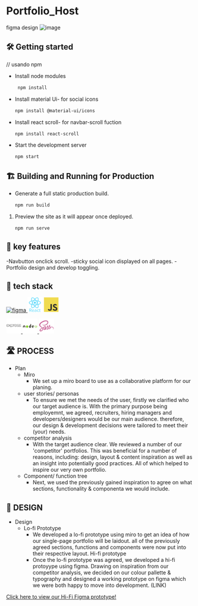 # Portfolio_Host


figma design
![image](https://user-images.githubusercontent.com/90926637/179315920-a64042b6-4664-42fd-bfdf-6d445f91b7d6.png)



## :hammer_and_wrench: Getting started
    
  // usando npm  
  
- Install node modules


  ```sh
   npm install
   ```
   
   
   
- Install material Ui- for social icons


  ```sh
  npm install @material-ui/icons 
   ``` 



- Install react scroll-  for navbar-scroll fuction 

   ```sh
   npm install react-scroll
   ```




- Start the development server

   ```sh
   npm start
   ```

## :building_construction: Building and Running for Production

- Generate a full static production build.

   ```sh
   npm run build
   ```

1. Preview the site as it will appear once deployed.

   ```sh
   npm run serve
   ```

## :dart: key features
  -Navbutton onclick scroll.
  -sticky social icon displayed on all pages.
  -Portfolio design and develop toggling.
    
    
## :test_tube: tech stack

<a href="https://www.figma.com/" target="_blank" rel="noreferrer"> <img src="https://www.vectorlogo.zone/logos/figma/figma-icon.svg" alt="figma" width="40" height="40"/> </a> <a href="https://reactjs.org/" target="_blank" rel="noreferrer"> <img src="https://raw.githubusercontent.com/devicons/devicon/master/icons/react/react-original-wordmark.svg" alt="react" width="40" height="40"/></a> <a href="https://developer.mozilla.org/en-US/docs/Web/JavaScript" target="_blank" rel="noreferrer"> <img src="https://raw.githubusercontent.com/devicons/devicon/master/icons/javascript/javascript-original.svg" alt="javascript" width="40" height="40"/> </a> <p align="left"> <a href="https://expressjs.com" target="_blank" rel="noreferrer"> <img src="https://raw.githubusercontent.com/devicons/devicon/master/icons/express/express-original-wordmark.svg" alt="express" width="40" height="40"/> </a><a href="https://nodejs.org" target="_blank" rel="noreferrer"> <img src="https://raw.githubusercontent.com/devicons/devicon/master/icons/nodejs/nodejs-original-wordmark.svg" alt="nodejs" width="40" height="40"/> </a></a> <a href="https://sass-lang.com" target="_blank" rel="noreferrer"> <img src="https://raw.githubusercontent.com/devicons/devicon/master/icons/sass/sass-original.svg" alt="sass" width="40" height="40"/> </a> </p>


## :motorway: PROCESS 
- Plan
    - Miro
        - We set up a miro board to use as a collaborative platform for our planing. 
   - user stories/ personas
        - To ensure we met the needs of the user, firstly we clarified who our target audience is. With the primary purpose being employemnt, we agreed, recruiters, hiring managers and developers/designers would be our main audience. therefore, our design & development decisions were tailored to meet their (your) needs.
   - competitor analysis
        - With the target audience clear. We reviewed a number of our 'competitor' portfolios. This was beneficial for a number of reasons, including: design, layout & content inspiration as well as an insight into potentially good practices. All of which helped to inspire our very own portfolio.
    - Component/ function tree
        - Next, we used the previously gained inspiration to agree on what sections, functionality & componenta we would include. 
        
## :art: DESIGN
- Design
    - Lo-fi Prototype
        - We developed a lo-fi prototype using miro to get an idea of how our single-page portfolio will be laidout. all of the previously agreed sections, functions and components were now put into their respective layout.
    Hi-fi prototype
        - Once the lo-fi prototype was agreed, we developed a hi-fi protoyype using figma. Drawing on inspiration from our competitor analysis, we decided on our colour pallette & typography and designed a working prototype on figma which we were both happy to move into development. (LINK)
    
    
    
    
  
​[Click here to view our Hi-Fi Figma prototype!](https://www.figma.com/proto/5QBBMysWUA67nxP3YgARbg/Untitled?node-id=21%3A297&scaling=scale-down&page-id=0%3A1&starting-point-node-id=21%3A297&show-proto-sidebar=1)  
    




